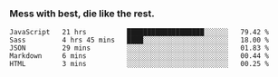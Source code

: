 ### Mess with best, die like the rest.


<!--START_SECTION:waka-->
```text
JavaScript   21 hrs          ███████████████████░░░░░░   79.42 % 
Sass         4 hrs 45 mins   ████░░░░░░░░░░░░░░░░░░░░░   18.00 % 
JSON         29 mins         ░░░░░░░░░░░░░░░░░░░░░░░░░   01.83 % 
Markdown     6 mins          ░░░░░░░░░░░░░░░░░░░░░░░░░   00.44 % 
HTML         3 mins          ░░░░░░░░░░░░░░░░░░░░░░░░░   00.25 %
```
<!--END_SECTION:waka-->

